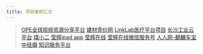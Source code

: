 ```yaml
---
title: 项目案例汇总
---
```


>[OPE全球视频资源分享平台](/about/project/ope.html "OPE全球视频资源分享平台") 
>[建材竞价网](/about/project/jcjjw.html "建材竞价网") 
>[LinkLab医疗平台项目](/about/project/linklab.html "LinkLab医疗平台项目") 
>[长沙工业云平台](/about/project/csicloud.html "长沙工业云平台") 
>[煤小二](/about/project/mxer.html "煤小二") 
>[莹辉ipad app](/about/project/brightonline2.html "莹辉ipad app") 
>[莹辉在线](/about/project/brightonline.html "莹辉在线") 
>[莹辉在线微信服务号](/about/project/brightonline3.html "莹辉在线微信服务号") 
>[人人网-麒麟车宝](/about/project/qlcb.html "人人网-麒麟车宝") 
>[中经摄](/about/project/zjs.html "中经摄") 
>[知识服务平台](/about/project/zsfw.html "知识服务平台") 		